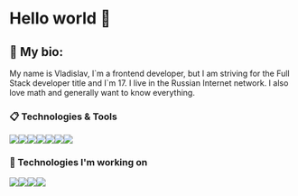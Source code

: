 
# Hello world 👋

## 💪 My bio: 
My name is Vladislav, I\`m a frontend developer, but I am striving for the Full Stack developer title and I\`m 17.
I live in the Russian Internet network. I also love math and generally want to know everything. 

### :clipboard: Technologies & Tools

![](https://img.shields.io/badge/HTML-informational?style=flat-square&logo=html5&logoColor=ffffff&color=E44D26)![](https://img.shields.io/badge/CSS-informational?style=flat-square&logo=css3&logoColor=ffffff&color=25A1E1)![](https://img.shields.io/badge/JavaScript-informational?style=flat-square&logo=javascript&logoColor=323330&color=f0db4f)![](https://img.shields.io/badge/Node.JS-informational?style=flat-square&logo=node.js&logoColor=ffffff&color=3c873a)![](https://img.shields.io/badge/VS%20Code-informational?style=flat-square&logo=visual-studio-code&logoColor=white&color=007acc)![](https://img.shields.io/badge/TypeScript-informational?style=flat-square&logo=typescript&logoColor=ffffff&color=007acc)![](https://img.shields.io/badge/Git-informational?style=flat-square&logo=git&logoColor=ffffff&color=bc4420)

### :bookmark_tabs: Technologies I'm working on

![](https://img.shields.io/badge/Webpack-informational?style=flat-square&logo=webpack&logoColor=ffffff&color=1c78c0)![](https://img.shields.io/badge/React-informational?style=flat-square&logo=react&logoColor=ffffff&color=066d89)![](https://img.shields.io/badge/React%20Native-informational?style=flat-square&logo=react&logoColor=36dff8&color=2d415c)![](https://img.shields.io/badge/MySQL-informational?style=flat-square&logo=mysql&logoColor=ffffff&color=007D7D)

<!-- ![hippo](https://www.ponedelnikmag.com/users/16692/radi_gibrotov/01.gif) -->
